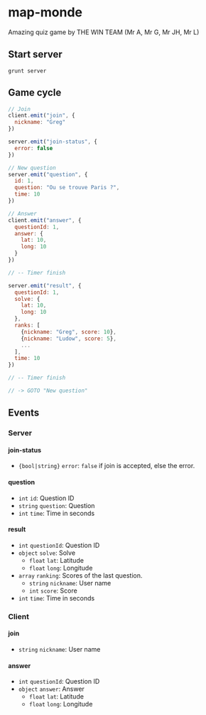# map-monde

Amazing quiz game by THE WIN TEAM (Mr A, Mr G, Mr JH, Mr L)

## Start server

```
grunt server
```

## Game cycle

```js
// Join
client.emit("join", {
  nickname: "Greg"
})

server.emit("join-status", {
  error: false
})

// New question
server.emit("question", {
  id: 1,
  question: "Ou se trouve Paris ?",
  time: 10
})

// Answer
client.emit("answer", {
  questionId: 1,
  answer: {
    lat: 10,
    long: 10
  }
})

// -- Timer finish

server.emit("result", {
  questionId: 1,
  solve: {
    lat: 10,
    long: 10
  },
  ranks: [
    {nickname: "Greg", score: 10},
    {nickname: "Ludow", score: 5},
    ...
  ],
  time: 10
})

// -- Timer finish

// -> GOTO "New question"
```

## Events

### Server

#### join-status

* `{bool|string}` `error`: `false` if join is accepted, else the error.

#### question

* `int` `id`: Question ID
* `string` `question`: Question
* `int` `time`: Time in seconds

#### result

* `int` `questionId`: Question ID
* `object` `solve`: Solve
  * `float` `lat`: Latitude
  * `float` `long`: Longitude
* `array` `ranking`: Scores of the last question.
  * `string` `nickname`: User name
  * `int` `score`: Score
* `int` `time`: Time in seconds

### Client

#### join

* `string` `nickname`: User name

#### answer

* `int` `questionId`: Question ID
* `object` `answer`: Answer
  * `float` `lat`: Latitude
  * `float` `long`: Longitude
